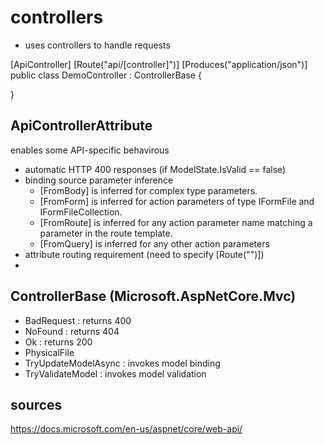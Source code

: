 # controllers
- uses controllers to handle requests


[ApiController]
[Route("api/[controller]")]
[Produces("application/json")]
public class DemoController : ControllerBase
{

}

## ApiControllerAttribute
enables some API-specific behavirous
- automatic HTTP 400 responses (if ModelState.IsValid == false)
- binding source parameter inference
  - [FromBody] is inferred for complex type parameters.
  - [FromForm] is inferred for action parameters of type IFormFile and IFormFileCollection.
  - [FromRoute] is inferred for any action parameter name matching a parameter in the route template.
  - [FromQuery] is inferred for any other action parameters
- attribute routing requirement (need to specify [Route("")])
-

## ControllerBase (Microsoft.AspNetCore.Mvc)
- BadRequest : returns 400
- NoFound : returns 404
- Ok : returns 200
- PhysicalFile
- TryUpdateModelAsync : invokes model binding
- TryValidateModel : invokes model validation

## sources
https://docs.microsoft.com/en-us/aspnet/core/web-api/

